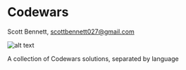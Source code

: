 # Codewars
Scott Bennett, scottbennett027@gmail.com

![alt text]( https://www.codewars.com/users/SBennett13/badges/large "Codewars Profile")

A collection of Codewars solutions, separated by language


